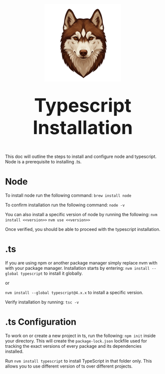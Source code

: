 <h1 align="center">
  <img src="./assets/bb-3.png" alt="BBLogo" width="250" /></br></br>
  <strong style="font-size:60px;">Typescript Installation</strong>
</h1></br>

This doc will outline the steps to install and configure node and typescript. Node is a prerequisite to installing .ts. 

# Node
To install node run the following command:
`brew install node`

To confirm installation run the following command:
`node -v`

You can also install a specific version of node by running the following:
`nvm install <<version>>`
`nvm use <<version>>`

Once verified, you should be able to proceed with the typescript installation. 

# .ts
If you are using npm or another package manager simply replace nvm with with your package manager. Installation starts by entering:
`nvm install --global typescript` to install it globally. 

or 

`nvm install --global typescript@4.x.x` to install a specific version. 

Verify installation by running:
`tsc -v`

# .ts Configuration
To work on or create a new project in ts, run the following:
`npm init` 
inside your directory. This will create the `package-lock.json` lockfile used for tracking the exact versions of every package and its dependencies installed. 

Run 
`nvm install typescript` 
to install TypeScript in that folder only. This allows you to use different version of ts over different projects.